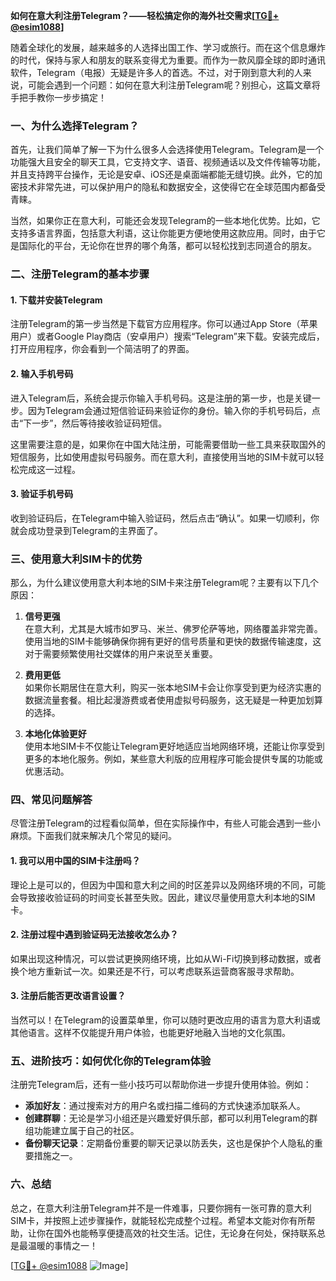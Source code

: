 **如何在意大利注册Telegram？——轻松搞定你的海外社交需求[[TG💪+ @esim1088](https://t.me/s/esim1088)]**

随着全球化的发展，越来越多的人选择出国工作、学习或旅行。而在这个信息爆炸的时代，保持与家人和朋友的联系变得尤为重要。而作为一款风靡全球的即时通讯软件，Telegram（电报）无疑是许多人的首选。不过，对于刚到意大利的人来说，可能会遇到一个问题：如何在意大利注册Telegram呢？别担心，这篇文章将手把手教你一步步搞定！

### 一、为什么选择Telegram？

首先，让我们简单了解一下为什么很多人会选择使用Telegram。Telegram是一个功能强大且安全的聊天工具，它支持文字、语音、视频通话以及文件传输等功能，并且支持跨平台操作，无论是安卓、iOS还是桌面端都能无缝切换。此外，它的加密技术非常先进，可以保护用户的隐私和数据安全，这使得它在全球范围内都备受青睐。

当然，如果你正在意大利，可能还会发现Telegram的一些本地化优势。比如，它支持多语言界面，包括意大利语，这让你能更方便地使用这款应用。同时，由于它是国际化的平台，无论你在世界的哪个角落，都可以轻松找到志同道合的朋友。

### 二、注册Telegram的基本步骤

#### 1. 下载并安装Telegram

注册Telegram的第一步当然是下载官方应用程序。你可以通过App Store（苹果用户）或者Google Play商店（安卓用户）搜索“Telegram”来下载。安装完成后，打开应用程序，你会看到一个简洁明了的界面。

#### 2. 输入手机号码

进入Telegram后，系统会提示你输入手机号码。这是注册的第一步，也是关键一步。因为Telegram会通过短信验证码来验证你的身份。输入你的手机号码后，点击“下一步”，然后等待接收验证码短信。

这里需要注意的是，如果你在中国大陆注册，可能需要借助一些工具来获取国外的短信服务，比如使用虚拟号码服务。而在意大利，直接使用当地的SIM卡就可以轻松完成这一过程。

#### 3. 验证手机号码

收到验证码后，在Telegram中输入验证码，然后点击“确认”。如果一切顺利，你就会成功登录到Telegram的主界面了。

### 三、使用意大利SIM卡的优势

那么，为什么建议使用意大利本地的SIM卡来注册Telegram呢？主要有以下几个原因：

1. **信号更强**  
   在意大利，尤其是大城市如罗马、米兰、佛罗伦萨等地，网络覆盖非常完善。使用当地的SIM卡能够确保你拥有更好的信号质量和更快的数据传输速度，这对于需要频繁使用社交媒体的用户来说至关重要。

2. **费用更低**  
   如果你长期居住在意大利，购买一张本地SIM卡会让你享受到更为经济实惠的数据流量套餐。相比起漫游费或者使用虚拟号码服务，这无疑是一种更加划算的选择。

3. **本地化体验更好**  
   使用本地SIM卡不仅能让Telegram更好地适应当地网络环境，还能让你享受到更多的本地化服务。例如，某些意大利版的应用程序可能会提供专属的功能或优惠活动。

### 四、常见问题解答

尽管注册Telegram的过程看似简单，但在实际操作中，有些人可能会遇到一些小麻烦。下面我们就来解决几个常见的疑问。

#### 1. 我可以用中国的SIM卡注册吗？
理论上是可以的，但因为中国和意大利之间的时区差异以及网络环境的不同，可能会导致接收验证码的时间变长甚至失败。因此，建议尽量使用意大利本地的SIM卡。

#### 2. 注册过程中遇到验证码无法接收怎么办？
如果出现这种情况，可以尝试更换网络环境，比如从Wi-Fi切换到移动数据，或者换个地方重新试一次。如果还是不行，可以考虑联系运营商客服寻求帮助。

#### 3. 注册后能否更改语言设置？
当然可以！在Telegram的设置菜单里，你可以随时更改应用的语言为意大利语或其他语言。这样不仅能提升用户体验，也能更好地融入当地的文化氛围。

### 五、进阶技巧：如何优化你的Telegram体验

注册完Telegram后，还有一些小技巧可以帮助你进一步提升使用体验。例如：

- **添加好友**：通过搜索对方的用户名或扫描二维码的方式快速添加联系人。
- **创建群聊**：无论是学习小组还是兴趣爱好俱乐部，都可以利用Telegram的群组功能建立属于自己的社区。
- **备份聊天记录**：定期备份重要的聊天记录以防丢失，这也是保护个人隐私的重要措施之一。

### 六、总结

总之，在意大利注册Telegram并不是一件难事，只要你拥有一张可靠的意大利SIM卡，并按照上述步骤操作，就能轻松完成整个过程。希望本文能对你有所帮助，让你在国外也能畅享便捷高效的社交生活。记住，无论身在何处，保持联系总是最温暖的事情之一！

[[TG💪+ @esim1088](https://t.me/s/esim1088) ![Image](https://i.postimg.cc/4NQfJmqS/Snipaste-2025-05-13-00-14-12.png)]
